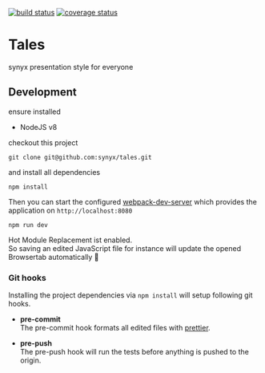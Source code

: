 [![build status][travis-image]][travis-url]
[![coverage status][coveralls-image]][coveralls-url]

# Tales

synyx presentation style for everyone

## Development

ensure installed

- NodeJS v8

checkout this project

```
git clone git@github.com:synyx/tales.git
```

and install all dependencies

```
npm install
```

Then you can start the configured [webpack-dev-server] which provides the application
on `http://localhost:8080`

```
npm run dev
```

Hot Module Replacement ist enabled.  
So saving an edited JavaScript file for instance will update the opened Browsertab automatically 🎉

### Git hooks

Installing the project dependencies via `npm install` will setup following git hooks.

- **pre-commit**  
  The pre-commit hook formats all edited files with [prettier].

- **pre-push**  
  The pre-push hook will run the tests before anything is pushed to the origin.

[travis-image]: https://travis-ci.org/synyx/tales.svg?branch=master
[travis-url]: https://travis-ci.org/synyx/tales
[coveralls-image]: https://coveralls.io/repos/github/synyx/tales/badge.svg?branch=master
[coveralls-url]: https://coveralls.io/github/synyx/tales?branch=master
[prettier]: https://github.com/prettier/prettier
[webpack-dev-server]: https://webpack.js.org/configuration/dev-server
